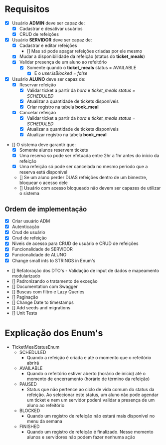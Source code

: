 # Requisitos
- [x] Usuário **ADMIN** deve ser capaz de:
  - [x] Cadastrar e desativar usuários
  - [x] CRUD de refeições

- [x] Usuário **SERVIDOR** deve ser capaz de:
  - [x] Cadastrar e editar refeições
    - [] Mas só pode apagar refeições criadas por ele mesmo
  - [x] Mudar a disponibilidade da refeição (status do **ticket_meals**)
  - [x] Validar presença de um aluno ao refeitório
    - [x] Somente quando o **ticket_meals** status = AVAILABLE
      - [x] E o *user.isBlocked = false*

- [x] Usuário **ALUNO**  deve ser capaz de:
  - [x] Reservar refeição
    - [x] Validar ticket a partir da *hora* e *ticket_meals status = SCHEDULED*
    - [x] Atualizar a quantidade de tickets disponíveis
    - [x] Criar registro na tabela **book_meal**
  - [x] Cancelar refeição
    - [x] Validar ticket a partir da *hora* e *ticket_meals status = SCHEDULED*
    - [x] Atualizar a quantidade de tickets disponíveis
    - [x] Atualizar registro na tabela **book_meal**

- [] O sistema deve garantir que:
  - [x] Somente alunos reservem tickets
  - [x] Uma reserva so pode ser efetuada entre 2hr a 1hr antes do início da refeição
  - [x] Uma refeição só pode ser cancelada no mesmo período que a reserva está disponível
  - [] Se um aluno perder DUAS refeições dentro de um bimestre, bloquear o acesso dele
  - [] Usuário com acesso bloqueado não devem ser capazes de utilizar o sistema


## Ordem de implementação
- [x] Criar usuário ADM
- [x] Autenticação
- [x] Crud de usuário
- [x] Crud de refeição
- [x] Niveis de acesso para CRUD de usuário e CRUD de refeições
- [x] Funcionalidade de SERVIDOR
- [x] Funcionalidade de ALUNO
- [x] Change small ints to STRINGS in Enum's
- [] Refatoração dos DTO's - Validação de input de dados e mapeamento modularizado
- [] Padronizando o tratamento de exceção
- [] Documentation com Swagger
- [] Buscas com filtro e Lazy Queries
- [] Paginação
- [] Change Date to timestamps
- [] Add seeds and migrations
- [] Unit Tests

# Explicação dos Enum's
- TicketMealStatusEnum
  - SCHEDULED
    - Quando a refeição é criada e até o momento que o refeitório abrirá
  - AVAILABLE
    - Quando o refeitório estiver aberto (horário de início) até o momento de encerramento (horário de término da refeição)
  - PAUSED
    - Status que não pertence ao ciclo de vida comum do status da refeição. Ao selecionar este status, um aluno não pode agendar um ticket e nem um servidor poderá validar a presença de um aluno ao refeitório
  - BLOCKED
    - Quando um registro de refeição não estará mais disponível no menu da semana
  - FINISHED
    - Quando um registro de refeição é finalizado. Nesse momento alunos e servidores não podem fazer nenhuma ação